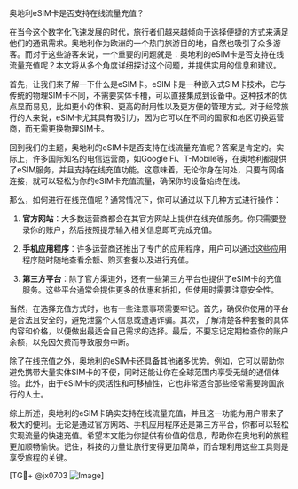 奥地利eSIM卡是否支持在线流量充值？

在当今这个数字化飞速发展的时代，旅行者们越来越倾向于选择便捷的方式来满足他们的通讯需求。奥地利作为欧洲的一个热门旅游目的地，自然也吸引了众多游客。而对于这些游客来说，一个重要的问题就是：奥地利的eSIM卡是否支持在线流量充值呢？本文将从多个角度详细探讨这个问题，并提供实用的信息和建议。

首先，让我们来了解一下什么是eSIM卡。eSIM卡是一种嵌入式SIM卡技术，它与传统的物理SIM卡不同，不需要实体卡槽，可以直接集成到设备中。这种技术的优点显而易见，比如更小的体积、更高的耐用性以及更方便的管理方式。对于经常旅行的人来说，eSIM卡尤其具有吸引力，因为它可以在不同的国家和地区切换运营商，而无需更换物理SIM卡。

回到我们的主题，奥地利的eSIM卡是否支持在线流量充值呢？答案是肯定的。实际上，许多国际知名的电信运营商，如Google Fi、T-Mobile等，在奥地利都提供了eSIM服务，并且支持在线充值功能。这意味着，无论你身在何处，只要有网络连接，就可以轻松为你的eSIM卡充值流量，确保你的设备始终在线。

那么，如何进行在线充值呢？通常情况下，你可以通过以下几种方式进行操作：

1. **官方网站**：大多数运营商都会在其官方网站上提供在线充值服务。你只需要登录你的账户，然后按照提示输入相关信息即可完成充值。
   
2. **手机应用程序**：许多运营商还推出了专门的应用程序，用户可以通过这些应用程序随时随地查看余额、购买套餐以及进行充值。

3. **第三方平台**：除了官方渠道外，还有一些第三方平台也提供了eSIM卡的充值服务。这些平台通常会提供更多的优惠和折扣，但使用时需要注意安全性。

当然，在选择充值方式时，也有一些注意事项需要牢记。首先，确保你使用的平台是合法且安全的，避免泄露个人信息或遭遇诈骗。其次，了解清楚各种套餐的具体内容和价格，以便做出最适合自己需求的选择。最后，不要忘记定期检查你的账户余额，以免因欠费而导致服务中断。

除了在线充值之外，奥地利的eSIM卡还具备其他诸多优势。例如，它可以帮助你避免携带大量实体SIM卡的不便，同时还能让你在全球范围内享受无缝的通信体验。此外，由于eSIM卡的灵活性和可移植性，它也非常适合那些经常需要跨国旅行的人士。

综上所述，奥地利的eSIM卡确实支持在线流量充值，并且这一功能为用户带来了极大的便利。无论是通过官方网站、手机应用程序还是第三方平台，你都可以轻松实现流量的快速充值。希望本文能为你提供有价值的信息，帮助你在奥地利的旅程更加顺畅愉快。记住，科技的力量让旅行变得更加简单，而合理利用这些工具则是享受旅程的关键。

[TG💪+ @jx0703 ![Image](https://github.com/user-attachments/assets/dbca1d08-cadb-493c-b0ec-ad6f7a83f270)]